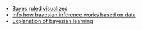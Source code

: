 + [Bayes ruled visualized](https://www.youtube.com/watch?v=HZGCoVF3YvM)
+ [Info how bayesian inference works based on data ](https://www.youtube.com/watch?v=hNfVgx-AUQc)
+ [Explanation of bayesian learning](https://wso2.com/blog/research/part-one-introduction-to-bayesian-learning/)
